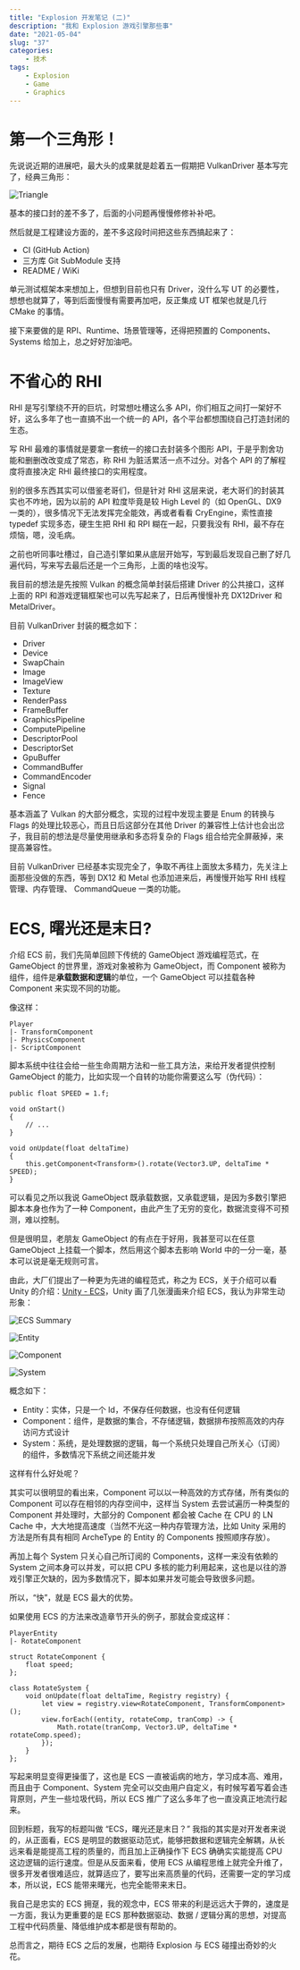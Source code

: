 ```yaml
---
title: "Explosion 开发笔记 (二)"
description: "我和 Explosion 游戏引擎那些事"
date: "2021-05-04"
slug: "37"
categories:
    - 技术
tags:
    - Explosion
    - Game
    - Graphics
---
```


# 第一个三角形！

先说说近期的进展吧，最大头的成果就是趁着五一假期把 VulkanDriver 基本写完了，经典三角形：

![Triangle](61.png)

基本的接口封的差不多了，后面的小问题再慢慢修修补补吧。

然后就是工程建设方面的，差不多这段时间把这些东西搞起来了：

* CI (GitHub Action)
* 三方库 Git SubModule 支持
* README / WiKi

单元测试框架本来想加上，但想到目前也只有 Driver，没什么写 UT 的必要性，想想也就算了，等到后面慢慢有需要再加吧，反正集成 UT 框架也就是几行 CMake 的事情。

接下来要做的是 RPI、Runtime、场景管理等，还得把预置的 Components、Systems 给加上，总之好好加油吧。

# 不省心的 RHI
RHI 是写引擎绕不开的巨坑，时常想吐槽这么多 API，你们相互之间打一架好不好，这么多年了也一直搞不出一个统一的 API，各个平台都想围绕自己打造封闭的生态。

写 RHI 最难的事情就是要拿一套统一的接口去封装多个图形 API，于是乎割舍功能和删删改改变成了常态，称 RHI 为脏活累活一点不过分。对各个 API 的了解程度将直接决定 RHI 最终接口的实用程度。

别的很多东西其实可以借鉴老哥们，但是针对 RHI 这层来说，老大哥们的封装其实也不咋地，因为以前的 API 粒度毕竟是较 High Level 的（如 OpenGL、DX9 一类的），很多情况下无法发挥完全能效，再或者看看 CryEngine，索性直接 typedef 实现多态，硬生生把 RHI 和 RPI 糊在一起，只要我没有 RHI，最不存在烦恼，嗯，没毛病。

之前也听同事吐槽过，自己造引擎如果从底层开始写，写到最后发现自己删了好几遍代码，写来写去最后还是一个三角形，上面的啥也没写。

我目前的想法是先按照 Vulkan 的概念简单封装后搭建 Driver 的公共接口，这样上面的 RPI 和游戏逻辑框架也可以先写起来了，日后再慢慢补充 DX12Driver 和 MetalDriver。

目前 VulkanDriver 封装的概念如下：

* Driver
* Device
* SwapChain
* Image
* ImageView
* Texture
* RenderPass
* FrameBuffer
* GraphicsPipeline
* ComputePipeline
* DescriptorPool
* DescriptorSet
* GpuBuffer
* CommandBuffer
* CommandEncoder
* Signal
* Fence

基本涵盖了 Vulkan 的大部分概念，实现的过程中发现主要是 Enum 的转换与 Flags 的处理比较恶心，而且日后这部分在其他 Driver 的兼容性上估计也会出岔子，我目前的想法是尽量使用继承和多态将复杂的 Flags 组合给完全屏蔽掉，来提高兼容性。

目前 VulkanDriver 已经基本实现完全了，争取不再往上面放太多精力，先关注上面那些没做的东西，等到 DX12 和 Metal 也添加进来后，再慢慢开始写 RHI 线程管理、内存管理、 CommandQueue 一类的功能。

# ECS, 曙光还是末日?

介绍 ECS 前，我们先简单回顾下传统的 GameObject 游戏编程范式，在 GameObject 的世界里，游戏对象被称为 GameObject，而 Component 被称为组件，组件是**承载数据和逻辑**的单位，一个 GameObject 可以挂载各种 Component 来实现不同的功能。

像这样：

```
Player
|- TransformComponent
|- PhysicsComponent
|- ScriptComponent
```

脚本系统中往往会给一些生命周期方法和一些工具方法，来给开发者提供控制 GameObject 的能力，比如实现一个自转的功能你需要这么写（伪代码）：

```
public float SPEED = 1.f;

void onStart()
{
    // ...
}

void onUpdate(float deltaTime)
{
    this.getComponent<Transform>().rotate(Vector3.UP, deltaTime * SPEED);
}
```

可以看见之所以我说 GameObject 既承载数据，又承载逻辑，是因为多数引擎把脚本本身也作为了一种 Component，由此产生了无穷的变化，数据流变得不可预测，难以控制。

但是很明显，老朋友 GameObject 的有点在于好用，我甚至可以在任意 GameObject 上挂载一个脚本，然后用这个脚本去影响 World 中的一分一毫，基本可以说是毫无规则可言。

由此，大厂们提出了一种更为先进的编程范式，称之为 ECS，关于介绍可以看 Unity 的介绍：[Unity - ECS](https://docs.unity3d.com/Packages/com.unity.entities@0.17/index.html)，Unity 画了几张漫画来介绍 ECS，我认为非常生动形象：

![ECS Summary](62.png)

![Entity](63.png)

![Component](64.png)

![System](65.png)

概念如下：

* Entity：实体，只是一个 Id，不保存任何数据，也没有任何逻辑
* Component：组件，是数据的集合，不存储逻辑，数据排布按照高效的内存访问方式设计
* System：系统，是处理数据的逻辑，每一个系统只处理自己所关心（订阅）的组件，多数情况下系统之间还能并发

这样有什么好处呢？

其实可以很明显的看出来，Component 可以以一种高效的方式存储，所有类似的 Component 可以存在相邻的内存空间中，这样当 System 去尝试遍历一种类型的 Component 并处理时，大部分的 Component 都会被 Cache 在 CPU 的 LN Cache 中，大大地提高速度（当然不光这一种内存管理方法，比如 Unity 采用的方法是所有具有相同 ArcheType 的 Entity 的 Components 按照顺序存放）。

再加上每个 System 只关心自己所订阅的 Components，这样一来没有依赖的 System 之间本身可以并发，可以把 CPU 多核的能力利用起来，这也是以往的游戏引擎正欠缺的，因为多数情况下，脚本如果并发可能会导致很多问题。

所以，“快”，就是 ECS 最大的优势。

如果使用 ECS 的方法来改造章节开头的例子，那就会变成这样：

```
PlayerEntity
|- RotateComponent

struct RotateComponent {
    float speed;
};

class RotateSystem {
    void onUpdate(float deltaTime, Registry registry) {
        let view = registry.view<RotateComponent, TransformComponent>();
        view.forEach((entity, rotateComp, tranComp) -> {
            Math.rotate(tranComp, Vector3.UP, deltaTime * rotateComp.speed);
        });
    }
};
```

写起来明显变得更操蛋了，这也是 ECS 一直被诟病的地方，学习成本高、难用，而且由于 Component、System 完全可以交由用户自定义，有时候写着写着会违背原则，产生一些垃圾代码，所以 ECS 推广了这么多年了也一直没真正地流行起来。

回到标题，我写的标题叫做 “ECS，曙光还是末日？” 我指的其实是对开发者来说的，从正面看，ECS 是明显的数据驱动范式，能够把数据和逻辑完全解耦，从长远来看是能提高工程的质量的，而且加上正确操作下 ECS 确确实实能提高 CPU 这边逻辑的运行速度。但是从反面来看，使用 ECS 从编程思维上就完全升维了，很多开发者很难适应，就算适应了，要写出来高质量的代码，还需要一定的学习成本，所以说，ECS 能带来曙光，也完全能带来末日。

我自己是忠实的 ECS 拥趸，我的观念中，ECS 带来的利是远远大于弊的，速度是一方面，我认为更重要的是 ECS 那种数据驱动、数据 / 逻辑分离的思想，对提高工程中代码质量、降低维护成本都是很有帮助的。

总而言之，期待 ECS 之后的发展，也期待 Explosion 与 ECS 碰撞出奇妙的火花。

